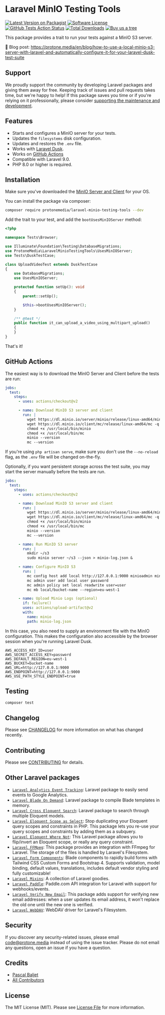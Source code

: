 # Laravel MinIO Testing Tools

[![Latest Version on Packagist](https://img.shields.io/packagist/v/protonemedia/laravel-minio-testing-tools.svg?style=flat-square)](https://packagist.org/packages/protonemedia/laravel-minio-testing-tools)
[![Software License](https://img.shields.io/badge/license-MIT-brightgreen.svg?style=flat-square)](LICENSE.md)
[![GitHub Tests Action Status](https://img.shields.io/github/workflow/status/protonemedia/laravel-minio-testing-tools/run-tests?label=tests)](https://github.com/protonemedia/laravel-minio-testing-tools/actions?query=workflow%3Arun-tests+branch%3Amain)
[![Total Downloads](https://img.shields.io/packagist/dt/protonemedia/laravel-minio-testing-tools.svg?style=flat-square)](https://packagist.org/packages/protonemedia/laravel-minio-testing-tools)
[![Buy us a tree](https://img.shields.io/badge/Treeware-%F0%9F%8C%B3-lightgreen)](https://plant.treeware.earth/protonemedia/laravel-minio-testing-tools)

This package provides a trait to run your tests against a MinIO S3 server.

📝 Blog post: https://protone.media/en/blog/how-to-use-a-local-minio-s3-server-with-laravel-and-automatically-configure-it-for-your-laravel-dusk-test-suite

## Support

We proudly support the community by developing Laravel packages and giving them away for free. Keeping track of issues and pull requests takes time, but we're happy to help! If this package saves you time or if you're relying on it professionally, please consider [supporting the maintenance and development](https://github.com/sponsors/pascalbaljet).

## Features
* Starts and configures a MinIO server for your tests.
* Updates the `filesystems` disk configuration.
* Updates and restores the `.env` file.
* Works with [Laravel Dusk](https://laravel.com/docs/9.x/dusk).
* Works on [GitHub Actions](#github-actions)
* Compatible with Laravel 9.0.
* PHP 8.0 or higher is required.

## Installation

Make sure you've downloaded the [MinIO Server and Client](https://min.io/download#/linux) for your OS.

You can install the package via composer:

```bash
composer require protonemedia/laravel-minio-testing-tools --dev
```

Add the trait to your test, and add the `bootUsesMinIOServer` method:

```php
<?php

namespace Tests\Browser;

use Illuminate\Foundation\Testing\DatabaseMigrations;
use ProtoneMedia\LaravelMinioTestingTools\UsesMinIOServer;
use Tests\DuskTestCase;

class UploadVideoTest extends DuskTestCase
{
    use DatabaseMigrations;
    use UsesMinIOServer;

    protected function setUp(): void
    {
        parent::setUp();

        $this->bootUsesMinIOServer();
    }

    /** @test */
    public function it_can_upload_a_video_using_multipart_upload()
    {
    }
}
```

That's it!

## GitHub Actions

The easiest way is to download the MinIO Server and Client before the tests are run:

```yaml
jobs:
  test:
    steps:
      - uses: actions/checkout@v2

      - name: Download MinIO S3 server and client
        run: |
          wget https://dl.minio.io/server/minio/release/linux-amd64/minio -q -P /usr/local/bin/
          wget https://dl.minio.io/client/mc/release/linux-amd64/mc -q -P /usr/local/bin/
          chmod +x /usr/local/bin/minio
          chmod +x /usr/local/bin/mc
          minio --version
          mc --version
```

If you're using `php artisan serve`, make sure you don't use the `--no-reload` flag, as the `.env` file will be changed on-the-fly.

Optionally, if you want persistent storage across the test suite, you may start the server manually before the tests are run.

```yaml
jobs:
  test:
    steps:
      - uses: actions/checkout@v2

      - name: Download MinIO S3 server and client
        run: |
          wget https://dl.minio.io/server/minio/release/linux-amd64/minio -q -P /usr/local/bin/
          wget https://dl.minio.io/client/mc/release/linux-amd64/mc -q -P /usr/local/bin/
          chmod +x /usr/local/bin/minio
          chmod +x /usr/local/bin/mc
          minio --version
          mc --version

      - name: Run MinIO S3 server
        run: |
          mkdir ~/s3
          sudo minio server ~/s3 --json > minio-log.json &

      - name: Configure MinIO S3
        run: |
          mc config host add local http://127.0.0.1:9000 minioadmin minioadmin
          mc admin user add local user password
          mc admin policy set local readwrite user=user
          mc mb local/bucket-name --region=eu-west-1

      - name: Upload Minio Logs (optional)
        if: failure()
        uses: actions/upload-artifact@v2
        with:
          name: minio
          path: minio-log.json
```

In this case, you also need to supply an environment file with the MinIO configuration. This makes the configuration also accessible by the browser session when you're running Laravel Dusk.

```env
AWS_ACCESS_KEY_ID=user
AWS_SECRET_ACCESS_KEY=password
AWS_DEFAULT_REGION=eu-west-1
AWS_BUCKET=bucket-name
AWS_URL=http://127.0.0.1:9000
AWS_ENDPOINT=http://127.0.0.1:9000
AWS_USE_PATH_STYLE_ENDPOINT=true
```

## Testing

```bash
composer test
```

## Changelog

Please see [CHANGELOG](CHANGELOG.md) for more information on what has changed recently.

## Contributing

Please see [CONTRIBUTING](CONTRIBUTING.md) for details.

## Other Laravel packages

* [`Laravel Analytics Event Tracking`](https://github.com/protonemedia/laravel-analytics-event-tracking): Laravel package to easily send events to Google Analytics.
* [`Laravel Blade On Demand`](https://github.com/protonemedia/laravel-blade-on-demand): Laravel package to compile Blade templates in memory.
* [`Laravel Cross Eloquent Search`](https://github.com/protonemedia/laravel-cross-eloquent-search): Laravel package to search through multiple Eloquent models.
* [`Laravel Eloquent Scope as Select`](https://github.com/protonemedia/laravel-eloquent-scope-as-select): Stop duplicating your Eloquent query scopes and constraints in PHP. This package lets you re-use your query scopes and constraints by adding them as a subquery.
* [`Laravel Eloquent Where Not`](https://github.com/protonemedia/laravel-eloquent-where-not): This Laravel package allows you to flip/invert an Eloquent scope, or really any query constraint.
* [`Laravel FFMpeg`](https://github.com/protonemedia/laravel-ffmpeg): This package provides an integration with FFmpeg for Laravel. The storage of the files is handled by Laravel's Filesystem.
* [`Laravel Form Components`](https://github.com/protonemedia/laravel-form-components): Blade components to rapidly build forms with Tailwind CSS Custom Forms and Bootstrap 4. Supports validation, model binding, default values, translations, includes default vendor styling and fully customizable!
* [`Laravel Mixins`](https://github.com/protonemedia/laravel-mixins): A collection of Laravel goodies.
* [`Laravel Paddle`](https://github.com/protonemedia/laravel-paddle): Paddle.com API integration for Laravel with support for webhooks/events.
* [`Laravel Verify New Email`](https://github.com/protonemedia/laravel-verify-new-email): This package adds support for verifying new email addresses: when a user updates its email address, it won't replace the old one until the new one is verified.
* [`Laravel WebDAV`](https://github.com/protonemedia/laravel-webdav): WebDAV driver for Laravel's Filesystem.

## Security

If you discover any security-related issues, please email code@protone.media instead of using the issue tracker. Please do not email any questions, open an issue if you have a question.

## Credits

- [Pascal Baljet](https://github.com/pascalbaljet)
- [All Contributors](../../contributors)

## License

The MIT License (MIT). Please see [License File](LICENSE.md) for more information.
